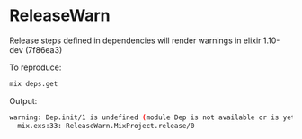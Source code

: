 # ReleaseWarn

Release steps defined in dependencies will
render warnings in elixir 1.10-dev (7f86ea3)

To reproduce:

```bash
mix deps.get
```

Output:

```bash
warning: Dep.init/1 is undefined (module Dep is not available or is yet to be defined)
  mix.exs:33: ReleaseWarn.MixProject.release/0
```
